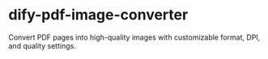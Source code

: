 # dify-pdf-image-converter
Convert PDF pages into high-quality images with customizable format, DPI, and quality settings.
